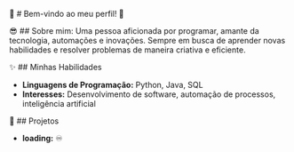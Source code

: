 🫷 # Bem-vindo ao meu perfil!  🫸

😎 ## Sobre mim:
Uma pessoa aficionada por programar, amante da tecnologia, automações e inovações. Sempre em busca de aprender novas habilidades e resolver problemas de maneira criativa e eficiente.

✨ ## Minhas Habilidades
- **Linguagens de Programação:** Python, Java, SQL
- **Interesses:** Desenvolvimento de software, automação de processos, inteligência artificial

📂 ## Projetos
- **loading:** ♾️

